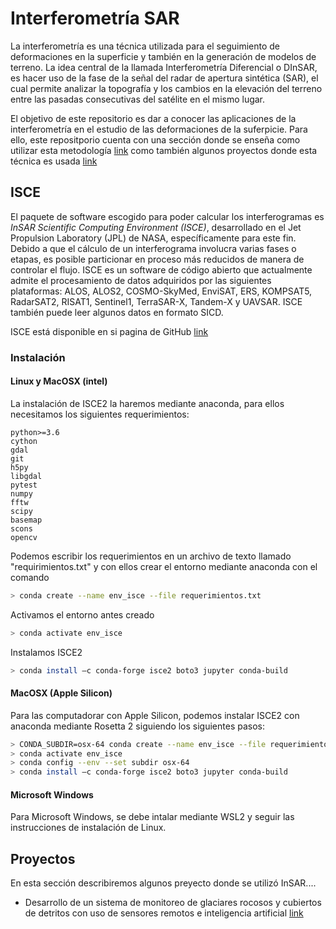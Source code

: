 # Interferometría SAR

La interferometría es una técnica utilizada para el seguimiento de deformaciones en la superficie y también en la generación de modelos de terreno. La idea central de la llamada Interferometría Diferencial o DInSAR, es hacer uso de la fase de la señal del radar de apertura sintética (SAR), el cual permite analizar la topografía y los cambios en la elevación del terreno entre las pasadas consecutivas del satélite en el mismo lugar.

El objetivo de este repositorio es dar a conocer las aplicaciones de la interferometría en el estudio de las deformaciones de la suferpicie. Para ello, este repositporio cuenta con una sección donde se enseña como utilizar esta metodología [link](/Notebooks/) como también algunos proyectos donde esta técnica es usada [link](#proyectos)<br>

## ISCE

El paquete de software escogido para poder calcular los interferogramas es *InSAR Scientific Computing Environment (ISCE)*, desarrollado en el Jet Propulsion Laboratory (JPL) de NASA, específicamente para este fin. Debido a que el cálculo de un interferograma involucra varias fases o etapas, es posible particionar en proceso más reducidos de manera de controlar el flujo. ISCE es un software de código abierto que actualmente admite el procesamiento de datos adquiridos por las siguientes plataformas: ALOS, ALOS2, COSMO-SkyMed, EnviSAT, ERS, KOMPSAT5, RadarSAT2, RISAT1, Sentinel1, TerraSAR-X, Tandem-X y UAVSAR. ISCE también puede leer algunos datos en formato SICD.

ISCE está disponible en si pagina de GitHub [link](https://github.com/isce-framework/isce2)

### Instalación 

#### Linux y MacOSX (intel)

La instalación de ISCE2 la haremos mediante anaconda, para ellos necesitamos los siguientes requerimientos:

```
python>=3.6
cython
gdal
git
h5py
libgdal
pytest
numpy
fftw
scipy
basemap
scons
opencv
```
Podemos escribir los requerimientos en un archivo de texto llamado "requirimientos.txt" y con ellos crear el entorno mediante anaconda con el comando
```bash
> conda create --name env_isce --file requerimientos.txt
```
Activamos el entorno antes creado
```bash
> conda activate env_isce
```
Instalamos ISCE2
```bash
> conda install –c conda-forge isce2 boto3 jupyter conda-build
```

#### MacOSX (Apple Silicon)

Para las computadorar con Apple Silicon, podemos instalar ISCE2 con anaconda mediante Rosetta 2 siguiendo los siguientes pasos:
```bash
> CONDA_SUBDIR=osx-64 conda create --name env_isce --file requerimientos.txt 
> conda activate env_isce
> conda config --env --set subdir osx-64 
> conda install –c conda-forge isce2 boto3 jupyter conda-build
```

#### Microsoft Windows

Para Microsoft Windows, se debe intalar mediante WSL2 y seguir las instrucciones de instalación de Linux.

<a id="proyectos"></a>
## Proyectos

En esta sección describiremos algunos preyecto donde se utilizó InSAR....

* Desarrollo de un sistema de monitoreo de glaciares rocosos y cubiertos de detritos con uso de sensores remotos e inteligencia artificial [link](/Proyectos/Glaciar_de_Roca)